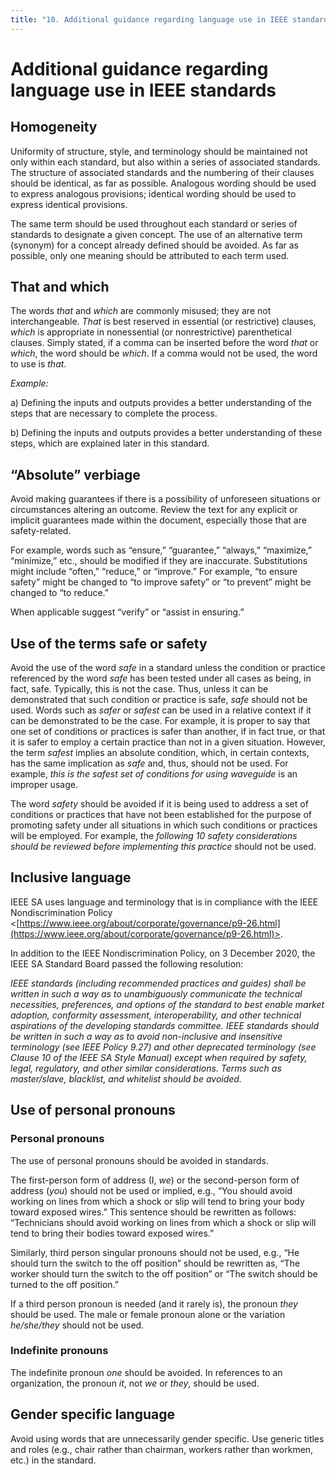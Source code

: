 ```yaml
---
title: "10. Additional guidance regarding language use in IEEE standards"
---
```


# Additional guidance regarding language use in IEEE standards

## Homogeneity

Uniformity of structure, style, and terminology should be maintained not only within each standard, but also within a series of associated standards. The structure of associated standards and the numbering of their clauses should be identical, as far as possible. Analogous wording should be used to express analogous provisions; identical wording should be used to express identical provisions.

The same term should be used throughout each standard or series of standards to designate a given concept. The use of an alternative term (synonym) for a concept already defined should be avoided. As far as possible, only one meaning should be attributed to each term used.

## That and which

The words *that* and *which* are commonly misused; they are not interchangeable. *That* is best reserved in essential (or restrictive) clauses, *which* is appropriate in nonessential (or nonrestrictive) parenthetical clauses. Simply stated, if a comma can be inserted before the word *that* or *which*, the word should be *which*. If a comma would not be used, the word to use is *that*.

*Example:*

  a) Defining the inputs and outputs provides a better understanding of the steps that are necessary to complete the process.

  b) Defining the inputs and outputs provides a better understanding of these steps, which are explained later in this standard.

## “Absolute” verbiage

Avoid making guarantees if there is a possibility of unforeseen situations or circumstances altering an outcome. Review the text for any explicit or implicit guarantees made within the document, especially those that are safety-related.

For example, words such as “ensure,” “guarantee,” “always,” “maximize,” “minimize,” etc., should be modified if they are inaccurate. Substitutions might include “often,” “reduce,” or “improve.” For example, “to ensure safety” might be changed to “to improve safety” or “to prevent” might be changed to “to reduce.”

When applicable suggest “verify” or “assist in ensuring.”

## Use of the terms safe or safety

Avoid the use of the word *safe* in a standard unless the condition or practice referenced by the word *safe* has been tested under all cases as being, in fact, safe. Typically, this is not the case. Thus, unless it can be demonstrated that such condition or practice is safe, *safe* should not be used. Words such as *safer* or *safest* can be used in a relative context if it can be demonstrated to be the case. For example, it is proper to say that one set of conditions or practices is safer than another, if in fact true, or that it is safer to employ a certain practice than not in a given situation. However, the term *safest* implies an absolute condition, which, in certain contexts, has the same implication as *safe* and, thus, should not be used. For example, *this is the safest set of conditions for using waveguide* is an improper usage.

The word *safety* should be avoided if it is being used to address a set of conditions or practices that have not been established for the purpose of promoting safety under all situations in which such conditions or practices will be employed. For example, the *following 10 safety considerations should be reviewed before implementing this practice* should not be used.

## Inclusive language

IEEE SA uses language and terminology that is in compliance with the IEEE Nondiscrimination Policy <[https://www.ieee.org/about/corporate/governance/p9-26.html](https://www.ieee.org/about/corporate/governance/p9-26.html)>.

In addition to the IEEE Nondiscrimination Policy, on 3 December 2020, the IEEE SA Standard Board passed the following resolution:

*IEEE standards (including recommended practices and guides) shall be written in such a way as to unambiguously communicate the technical necessities, preferences, and options of the standard to best enable market adoption, conformity assessment, interoperability, and other technical aspirations of the developing standards committee. IEEE standards should be written in such a way as to avoid non-inclusive and insensitive terminology (see IEEE Policy 9.27) and other deprecated terminology (see Clause 10 of the IEEE SA Style Manual) except when required by safety, legal, regulatory, and other similar considerations. Terms such as master/slave, blacklist, and whitelist should be avoided.*

## Use of personal pronouns

### Personal pronouns

The use of personal pronouns should be avoided in standards.

The first-person form of address (I, *we*) or the second-person form of address (*you*) should not be used or implied, e.g., “You should avoid working on lines from which a shock or slip will tend to bring your body toward exposed wires.” This sentence should be rewritten as follows: “Technicians should avoid working on lines from which a shock or slip will tend to bring their bodies toward exposed wires.”

Similarly, third person singular pronouns should not be used, e.g., “He should turn the switch to the off position” should be rewritten as, “The worker should turn the switch to the off position” or “The switch should be turned to the off position.”

If a third person pronoun is needed (and it rarely is), the pronoun *they* should be used. The male or female pronoun alone or the variation *he/she/they* should not be used.

### Indefinite pronouns

The indefinite pronoun *one* should be avoided. In references to an organization, the pronoun *it*, not *we* or *they*, should be used.

## Gender specific language

Avoid using words that are unnecessarily gender specific. Use generic titles and roles (e.g., chair rather than chairman, workers rather than workmen, etc.) in the standard.
